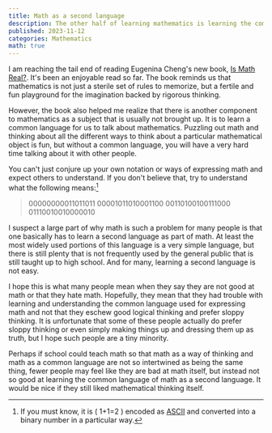 ```yaml
---
title: Math as a second language
description: The other half of learning mathematics is learning the common language to communicate mathematical concepts.
published: 2023-11-12
categories: Mathematics
math: true
---
```


I am reaching the tail end of reading Eugenina Cheng's new book, [Is Math Real?].
It's been an enjoyable read so far.  The book reminds us that mathematics is
not just a sterile set of rules to memorize, but a fertile and fun playground
for the imagination backed by rigorous thinking.

<!--more-->

However, the book also helped me realize that there is another component
to mathematics as a subject that is usually not brought up.
It is to learn a common language for us to talk about mathematics.
Puzzling out math and thinking about all the different ways to
think about a particular mathematical object is fun,
but without a common language, you will have a very hard time
talking about it with other people.

You can't just conjure up your own notation or ways of expressing math
and expect others to understand.  If you don't believe that,
try to understand what the following means:[^encoded-formula]

> 00000000011011011
> 00001011010001100
> 00110100100111000
> 01110010010000010

I suspect a large part of why math is such a problem for many people
is that one basically has to learn a second language as part of math.
At least the most widely used portions of this language is a very simple language,
but there is still plenty that is not frequently used by the general public
that is still taught up to high school.  And for many, learning a second language
is not easy.

I hope this is what many people mean when they say they are not good at math
or that they hate math.  Hopefully, they mean that they had trouble with
learning and understanding the common language used for expressing math
and not that they eschew good logical thinking and prefer sloppy thinking.
It is unfortunate that some of these people actually do prefer sloppy thinking
or even simply making things up and dressing them up as truth,
but I hope such people are a tiny minority.

Perhaps if school could teach math so that math as a way of thinking
and math as a common language are not so intertwined as being the same thing,
fewer people may feel like they are bad at math itself, but instead not so good
at learning the common language of math as a second language.
It would be nice if they still liked mathematical thinking itself.

[^encoded-formula]: If you must know, it is \( 1+1=2 \) encoded as [ASCII] and
  converted into a binary number in a particular way.

[Is Math Real?]: https://www.hachettebookgroup.com/titles/eugenia-cheng/is-math-real/9781541601826/

[ASCII]: https://en.wikipedia.org/wiki/ASCII
